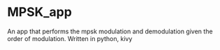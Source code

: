# MPSK_app
An app that performs the mpsk modulation and demodulation given the order of modulation. Written in python, kivy
